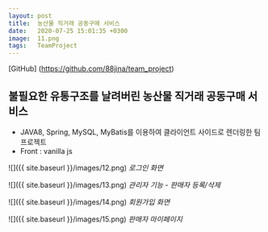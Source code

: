 ```yaml
---
layout: post
title:  농산물 직거래 공동구매 서비스 
date:   2020-07-25 15:01:35 +0300
image:  11.png
tags:   TeamProject
---
```


[GitHub] (https://github.com/88jina/team_project)

## 불필요한 유통구조를 날려버린 농산물 직거래 공동구매 서비스


+ JAVA8, Spring, MySQL, MyBatis를 이용하여 클라이언트 사이드로 렌더링한 팀 프로젝트
+ Front : vanilla js


![]({{ site.baseurl }}/images/12.png)
*로그인 화면*

![]({{ site.baseurl }}/images/13.png)
*관리자 기능 - 판매자 등록/삭제*

![]({{ site.baseurl }}/images/14.png)
*회원가입 화면*

![]({{ site.baseurl }}/images/15.png)
*판매자 마이페이지* 



